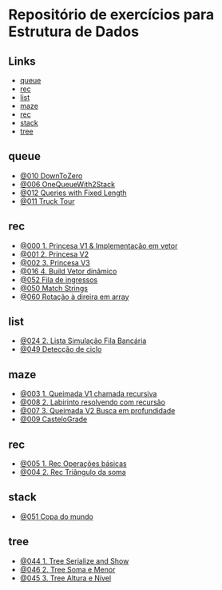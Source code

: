 
# Repositório de exercícios para Estrutura de Dados

## Links []()
<!--TOC_BEGIN-->
- [queue](#queue)
- [rec](#rec)
- [list](#list)
- [maze](#maze)
- [rec](#rec)
- [stack](#stack)
- [tree](#tree)

<!--TOC_END-->
## queue

- [@010 DownToZero](base/010/Readme.md#queue-downtozero)  [](#queue)
- [@006 OneQueueWith2Stack](base/006/Readme.md#queue-onequeuewith2stack)  [](#queue)
- [@012 Queries with Fixed Length](base/012/Readme.md#queue-queries-with-fixed-length)  [](#queue)
- [@011 Truck Tour](base/011/Readme.md#queue-truck-tour)  [](#queue)

## rec

- [@000 1. Princesa V1 & Implementação em vetor](base/000/Readme.md#array-1-princesa-v1--implementação-em-vetor)  [](#array)
- [@001 2. Princesa V2](base/001/Readme.md#array-2-princesa-v2)  [](#array)
- [@002 3. Princesa V3](base/002/Readme.md#array-3-princesa-v3)  [](#array)
- [@016 4. Build Vetor dinâmico](base/016/Readme.md#array-4-build-vetor-dinâmico)  [](#array)
- [@052 Fila de ingressos](base/052/Readme.md#array-fila-de-ingressos)  [](#array)
- [@050 Match Strings](base/050/Readme.md#array-match-strings)  [](#array)
- [@060 Rotação à direira em array](base/060/Readme.md#array-rotação-à-direira-em-array)  [](#array)

## list

- [@024 2. Lista Simulação Fila Bancária](base/024/Readme.md#list-2-lista-simulação-fila-bancária)  [](#list)
- [@049 Detecção de ciclo](base/049/Readme.md#list-detecção-de-ciclo)  [](#list)

## maze

- [@003 1. Queimada V1 chamada recursiva](base/003/Readme.md#maze-1-queimada-v1-chamada-recursiva)  [](#maze)
- [@008 2. Labirinto resolvendo com recursão](base/008/Readme.md#maze-2-labirinto-resolvendo-com-recursão)  [](#maze)
- [@007 3. Queimada V2 Busca em profundidade](base/007/Readme.md#maze-3-queimada-v2-busca-em-profundidade)  [](#maze)
- [@009 CasteloGrade](base/009/Readme.md#maze-castelograde)  [](#maze)

## rec

- [@005 1. Rec Operações básicas](base/005/Readme.md#rec-1-rec-operações-básicas)  [](#rec)
- [@004 2. Rec Triângulo da soma](base/004/Readme.md#rec-2-rec-triângulo-da-soma)  [](#rec)

## stack

- [@051 Copa do mundo](base/051/Readme.md#stack-copa-do-mundo)  [](#stack)

## tree

- [@044 1. Tree Serialize and Show](base/044/Readme.md#tree-1-tree-serialize-and-show)  [](#tree)
- [@046 2. Tree Soma e Menor](base/046/Readme.md#tree-2-tree-soma-e-menor)  [](#tree)
- [@045 3. Tree Altura e Nível](base/045/Readme.md#tree-3-tree-altura-e-nível)  [](#tree)
